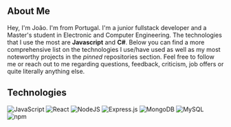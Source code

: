 
  
## About Me
Hey, I'm João. I'm from Portugal. I'm a junior fullstack developer and a Master's student in Electronic and Computer Engineering. The technologies that I use the most are **Javascript** and **C#**. Below you can find a more comprehensive list on the technologies I use/have used as well as my most noteworthy projects in the _pinned_ repositories section. Feel free to follow me or reach out to me regarding questions, feedback, criticism, job offers or quite literally anything else.

## Technologies
![JavaScript](https://shields.io/badge/JavaScript-F7DF1E?logo=JavaScript&logoColor=000&style=flat-square) ![React](https://img.shields.io/badge/react-%2320232a.svg?style=for-the-badge&logo=react&logoColor=%2361DAFB) ![NodeJS](https://img.shields.io/badge/node.js-6DA55F?style=for-the-badge&logo=node.js&logoColor=white) ![Express.js](https://img.shields.io/badge/express.js-%23404d59.svg?style=for-the-badge&logo=express&logoColor=%2361DAFB) ![MongoDB](https://img.shields.io/badge/MongoDB-%234ea94b.svg?style=for-the-badge&logo=mongodb&logoColor=white) ![MySQL](https://img.shields.io/badge/mysql-%2300f.svg?style=for-the-badge&logo=mysql&logoColor=white) ![npm](https://img.shields.io/badge/npm-CB3837?logo=npm&logoColor=fff&style=for-the-badge) 

